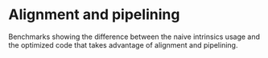 # Alignment and pipelining

Benchmarks showing the difference between the naive intrinsics usage and
the optimized code that takes advantage of alignment and pipelining.

